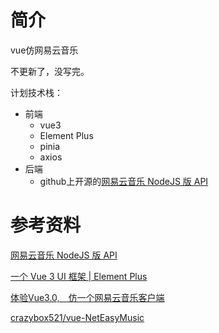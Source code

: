 # 简介

vue仿网易云音乐

不更新了，没写完。

计划技术栈：
- 前端
  - vue3
  - Element Plus
  - pinia
  - axios
- 后端
  - github上开源的[网易云音乐 NodeJS 版 API](https://binaryify.github.io/NeteaseCloudMusicApi/#/)

# 参考资料

[网易云音乐 NodeJS 版 API](https://binaryify.github.io/NeteaseCloudMusicApi/#/)

[一个 Vue 3 UI 框架 | Element Plus](https://element-plus.gitee.io/zh-CN/)

[体验Vue3.0,　仿一个网易云音乐客户端](https://juejin.cn/post/6917575631446704135)

[crazybox521/vue-NetEasyMusic](https://github.com/crazybox521/vue-NetEasyMusic)
